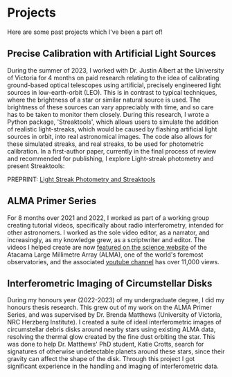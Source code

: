 # Projects

Here are some past projects which I've been a part of!

## Precise Calibration with Artificial Light Sources

During the summer of 2023, I worked with Dr. Justin Albert at the University of Victoria for 4 months on paid research relating to the idea of calibrating ground-based optical telescopes using artificial, precisely engineered light sources in low-earth-orbit (LEO). This is in contrast to typical techniques, where the brightness of a star or similar natural source is used. The brightness of these sources can vary appreciably with time, and so care has to be taken to monitor them closely. During this research, I wrote a Python package, 'Streaktools', which allows users to simulate the addition of realistic light-streaks, which would be caused by flashing artificial light sources in orbit, into real astronomical images. The code also allows for these simulated streaks, and real streaks, to be used for photometric calibration. In a first-author paper, currently in the final process of review and recommended for publishing, I explore Light-streak photometry and present Streaktools:

PREPRINT: [Light Streak Photometry and Streaktools](https://arxiv.org/abs/2311.08443)

## ALMA Primer Series

For 8 months over 2021 and 2022, I worked as part of a working group creating tutorial videos, specifically about radio interferometry, intended for other astronomers. I worked as the sole video editor, as a narrator, and increasingly, as my knowledge grew, as a scriptwriter and editor. The videos I helped create are now [featured on the science website](https://almascience.nrao.edu/tools/alma-primer-videos) of the Atacama Large Millimetre Array (ALMA), one of the world's foremost observatories, and the associated [youtube channel](https://www.youtube.com/channel/UCwTfiIlYuUQr4sRc5iSJaRg) has over 11,000 views. 


## Interferometric Imaging of Circumstellar Disks

During my honours year (2022-2023) of my undergraduate degree, I did my honours thesis research. This grew out of my work on the ALMA Primer Series, and was supervised by Dr. Brenda Matthews (University of Victoria, NRC Herzberg Institute). I created a suite of ideal interferometric images of circumstellar debris disks around nearby stars using existing ALMA data, resolving the thermal glow created by the fine dust orbiting the star. This was done to help Dr. Matthews' PhD student, Katie Crotts, search for signatures of otherwise undetectable planets around these stars, since their gravity can affect the shape of the disk. Through this project I got significant experience in the handling and imaging of interferometric data.


